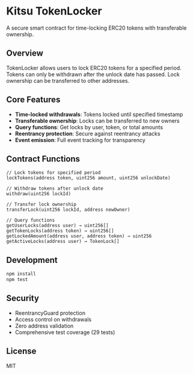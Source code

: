 # Kitsu TokenLocker

A secure smart contract for time-locking ERC20 tokens with transferable ownership.

## Overview

TokenLocker allows users to lock ERC20 tokens for a specified period. Tokens can only be withdrawn after the unlock date has passed. Lock ownership can be transferred to other addresses.

## Core Features

- **Time-locked withdrawals**: Tokens locked until specified timestamp
- **Transferable ownership**: Locks can be transferred to new owners
- **Query functions**: Get locks by user, token, or total amounts
- **Reentrancy protection**: Secure against reentrancy attacks
- **Event emission**: Full event tracking for transparency

## Contract Functions

```solidity
// Lock tokens for specified period
lockTokens(address token, uint256 amount, uint256 unlockDate)

// Withdraw tokens after unlock date
withdraw(uint256 lockId)

// Transfer lock ownership
transferLock(uint256 lockId, address newOwner)

// Query functions
getUserLocks(address user) → uint256[]
getTokenLocks(address token) → uint256[]
getLockedAmount(address user, address token) → uint256
getActiveLocks(address user) → TokenLock[]
```

## Development

```bash
npm install
npm test
```

## Security

- ReentrancyGuard protection
- Access control on withdrawals
- Zero address validation
- Comprehensive test coverage (29 tests)

## License

MIT
